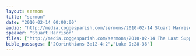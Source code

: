 ```yaml
---
layout: sermon
title: "sermon"
date: "2010-02-14 00:00:00"
audio: "http://media.coggesparish.com/sermons/2010-02-14 Stuart Harrison.mp3"
speaker: "Stuart Harrison"
files: ["http://media.coggesparish.com/sermons/2010-02-14 The Last Supper by Nicholas Mynheer.jpg"]
bible_passages: ["2Corinthians 3:12-4:2","Luke 9:28-36"]
---
```

